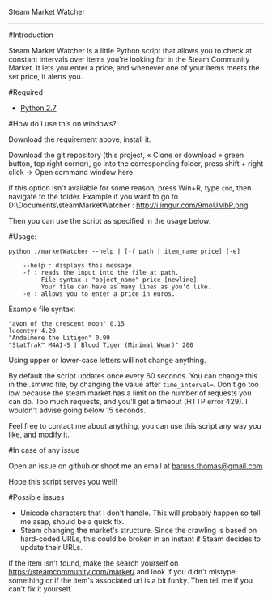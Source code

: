 Steam Market Watcher
- - - - -  - - - - - 

#Introduction

Steam Market Watcher is a little Python script that allows you to check at constant intervals over items you're looking for in the Steam Community Market. It lets you enter a price, and whenever one of your items meets the set price, it alerts you.

#Required

* [Python 2.7](https://www.python.org/download/releases/2.7/)

#How do I use this on windows?

Download the requirement above, install it.

Download the git repository (this project, « Clone or download » green button, top right corner), go into the corresponding folder, press shift + right click -> Open command window here.

If this option isn't available for some reason, press Win+R, type `cmd`, then navigate to the folder. Example if you want to go to D:\Documents\steamMarketWatcher : http://i.imgur.com/9moUMbP.png

Then you can use the script as specified in the usage below.

#Usage:

    python ./marketWatcher --help | [-f path | item_name price] [-e]

        --help : displays this message.
        -f : reads the input into the file at path.
             File syntax : "object_name" price [newline]
             Your file can have as many lines as you'd like.
        -e : allows you to enter a price in euros.
        
Example file syntax:

    "avon of the crescent moon" 0.15
    lucentyr 4.20
    "Andalmere the Litigon" 0.99
    "StatTrak™ M4A1-S | Blood Tiger (Minimal Wear)" 200
    
Using upper or lower-case letters will not change anything.

By default the script updates once every 60 seconds. You can change this in the .smwrc file, by changing the value after `time_interval=`. Don't go too low because the steam market has a limit on the number of requests you can do. Too much requests, and you'll get a timeout (HTTP error 429). I wouldn't advise going below 15 seconds.

Feel free to contact me about anything, you can use this script any way you like, and modify it.

#In case of any issue

Open an issue on github or shoot me an email at baruss.thomas@gmail.com

Hope this script serves you well!

#Possible issues

* Unicode characters that I don't handle. This will probably happen so tell me asap, should be a quick fix.
* Steam changing the market's structure. Since the crawling is based on hard-coded URLs, this could be broken in an instant if Steam decides to update their URLs.

If the item isn't found, make the search yourself on https://steamcommunity.com/market/ and look if
you didn't mistype something or if the item's associated url is a bit funky. Then tell me if you can't
fix it yourself. 
